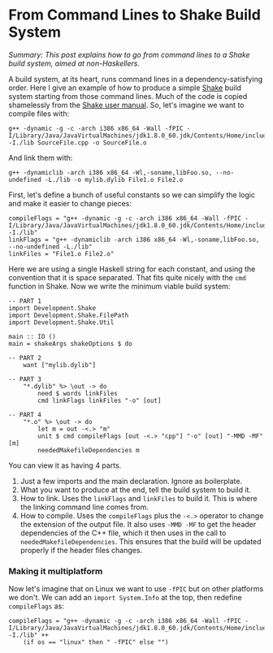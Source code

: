 # From Command Lines to Shake Build System

_Summary: This post explains how to go from command lines to a Shake build system, aimed at non-Haskellers._

A build system, at its heart, runs command lines in a dependency-satisfying order. Here I give an example of how to produce a simple [Shake](http://shakebuild.com) build system starting from those command lines. Much of the code is copied shamelessly from the [Shake user manual](http://shakebuild.com/manual). So, let's imagine we want to compile files with:

    g++ -dynamic -g -c -arch i386 x86_64 -Wall -fPIC -I/Library/Java/JavaVirtualMachines/jdk1.8.0_60.jdk/Contents/Home/include/darwin -I./lib SourceFile.cpp -o SourceFile.o

And link them with:

	g++ -dynamiclib -arch i386 x86_64 -Wl,-soname,libFoo.so, --no-undefined -L./lib -o mylib.dylib File1.o File2.o

First, let's define a bunch of useful constants so we can simplify the logic and make it easier to change pieces:

    compileFlags = "g++ -dynamic -g -c -arch i386 x86_64 -Wall -fPIC -I/Library/Java/JavaVirtualMachines/jdk1.8.0_60.jdk/Contents/Home/include/darwin -I./lib"
    linkFlags = "g++ -dynamiclib -arch i386 x86_64 -Wl,-soname,libFoo.so, --no-undefined -L./lib"
	linkFiles = "File1.o File2.o"

Here we are using a single Haskell string for each constant, and using the convention that it is space separated. That fits quite nicely with the `cmd` function in Shake. Now we write the minimum viable build system:

    -- PART 1
	import Development.Shake
	import Development.Shake.FilePath
	import Development.Shake.Util

	main :: IO ()
	main = shakeArgs shakeOptions $ do

    -- PART 2
	    want ["mylib.dylib"]

    -- PART 3
	    "*.dylib" %> \out -> do
	        need $ words linkFiles
	        cmd linkFlags linkFiles "-o" [out]

    -- PART 4
	    "*.o" %> \out -> do
	        let m = out -<.> "m"
	        unit $ cmd compileFlags [out -<.> "cpp"] "-o" [out] "-MMD -MF" [m]
	        neededMakefileDependencies m

You can view it as having 4 parts.

1. Just a few imports and the main declaration. Ignore as boilerplate.
2. What you want to produce at the end, tell the build system to build it.
3. How to link. Uses the `linkFlags` and `linkFiles` to build it. This is where the linking command line comes from.
4. How to compile. Uses the `compileFlags` plus the `-<.>` operator to change the extension of the output file. It also uses `-MMD -MF` to get the header dependencies of the C++ file, which it then uses in the call to `neededMakefileDependencies`. This ensures that the build will be updated properly if the header files changes.  

### Making it multiplatform

Now let's imagine that on Linux we want to use `-fPIC` but on other platforms we don't. We can add an `import System.Info` at the top, then redefine `compileFlags` as:

    compileFlags = "g++ -dynamic -g -c -arch i386 x86_64 -Wall -fPIC -I/Library/Java/JavaVirtualMachines/jdk1.8.0_60.jdk/Contents/Home/include/darwin -I./lib" ++
        (if os == "linux" then " -fPIC" else "")
 